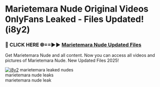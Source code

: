 # Marietemara Nude Original Videos 0nlyFans Leaked - Files Updated! (i8y2)

<h3>🔴 CLICK HERE 🌐==►► <a href="https://tinyurl.com/4mcuefdz" rel="nofollow">Marietemara Nude Updated Files</a></h3>

Get Marietemara Nude and all content. Now you can access all videos and pictures of Marietemara Nude. New Updated Files 2025!

[![i8y2](https://i.imgur.com/StAQSOY.gif)](https://tinyurl.com/4mcuefdz)
marietemara leaked nudes<br>
marietemara nude leaks<br>
marietemara nude leak